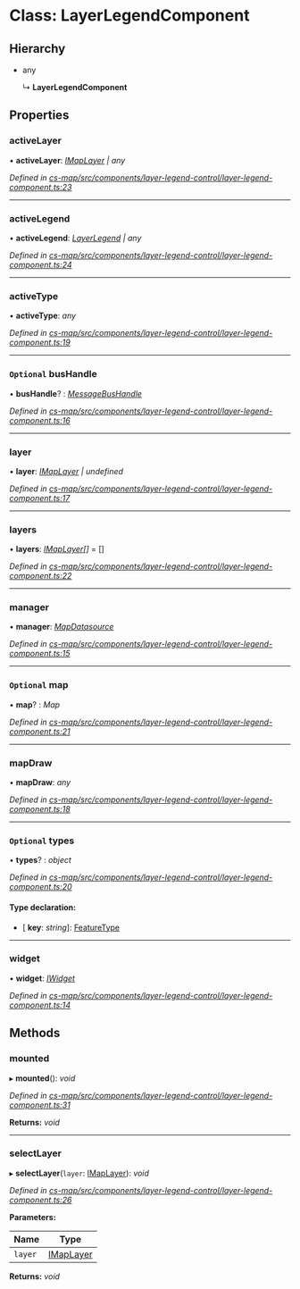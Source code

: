 # Class: LayerLegendComponent

## Hierarchy

* any

  ↳ **LayerLegendComponent**

## Properties

###  activeLayer

• **activeLayer**: *[IMapLayer](../interfaces/_cs_map_src_classes_imap_layer_.imaplayer.md) | any*

*Defined in [cs-map/src/components/layer-legend-control/layer-legend-component.ts:23](https://github.com/RichardHovenkamp/csnext/blob/eefa977/packages/cs-map/src/components/layer-legend-control/layer-legend-component.ts#L23)*

___

###  activeLegend

• **activeLegend**: *[LayerLegend](../interfaces/_cs_layer_server_src_shared_layer_legend_.layerlegend.md) | any*

*Defined in [cs-map/src/components/layer-legend-control/layer-legend-component.ts:24](https://github.com/RichardHovenkamp/csnext/blob/eefa977/packages/cs-map/src/components/layer-legend-control/layer-legend-component.ts#L24)*

___

###  activeType

• **activeType**: *any*

*Defined in [cs-map/src/components/layer-legend-control/layer-legend-component.ts:19](https://github.com/RichardHovenkamp/csnext/blob/eefa977/packages/cs-map/src/components/layer-legend-control/layer-legend-component.ts#L19)*

___

### `Optional` busHandle

• **busHandle**? : *[MessageBusHandle](_cs_core_src_utils_message_bus_message_bus_handle_.messagebushandle.md)*

*Defined in [cs-map/src/components/layer-legend-control/layer-legend-component.ts:16](https://github.com/RichardHovenkamp/csnext/blob/eefa977/packages/cs-map/src/components/layer-legend-control/layer-legend-component.ts#L16)*

___

###  layer

• **layer**: *[IMapLayer](../interfaces/_cs_map_src_classes_imap_layer_.imaplayer.md) | undefined*

*Defined in [cs-map/src/components/layer-legend-control/layer-legend-component.ts:17](https://github.com/RichardHovenkamp/csnext/blob/eefa977/packages/cs-map/src/components/layer-legend-control/layer-legend-component.ts#L17)*

___

###  layers

• **layers**: *[IMapLayer](../interfaces/_cs_map_src_classes_imap_layer_.imaplayer.md)[]* =  []

*Defined in [cs-map/src/components/layer-legend-control/layer-legend-component.ts:22](https://github.com/RichardHovenkamp/csnext/blob/eefa977/packages/cs-map/src/components/layer-legend-control/layer-legend-component.ts#L22)*

___

###  manager

• **manager**: *[MapDatasource](_cs_map_src_datasources_map_datasource_.mapdatasource.md)*

*Defined in [cs-map/src/components/layer-legend-control/layer-legend-component.ts:15](https://github.com/RichardHovenkamp/csnext/blob/eefa977/packages/cs-map/src/components/layer-legend-control/layer-legend-component.ts#L15)*

___

### `Optional` map

• **map**? : *Map*

*Defined in [cs-map/src/components/layer-legend-control/layer-legend-component.ts:21](https://github.com/RichardHovenkamp/csnext/blob/eefa977/packages/cs-map/src/components/layer-legend-control/layer-legend-component.ts#L21)*

___

###  mapDraw

• **mapDraw**: *any*

*Defined in [cs-map/src/components/layer-legend-control/layer-legend-component.ts:18](https://github.com/RichardHovenkamp/csnext/blob/eefa977/packages/cs-map/src/components/layer-legend-control/layer-legend-component.ts#L18)*

___

### `Optional` types

• **types**? : *object*

*Defined in [cs-map/src/components/layer-legend-control/layer-legend-component.ts:20](https://github.com/RichardHovenkamp/csnext/blob/eefa977/packages/cs-map/src/components/layer-legend-control/layer-legend-component.ts#L20)*

#### Type declaration:

* \[ **key**: *string*\]: [FeatureType](_cs_layer_server_src_shared_feature_type_.featuretype.md)

___

###  widget

• **widget**: *[IWidget](../interfaces/_cs_core_src_widget_widget_.iwidget.md)*

*Defined in [cs-map/src/components/layer-legend-control/layer-legend-component.ts:14](https://github.com/RichardHovenkamp/csnext/blob/eefa977/packages/cs-map/src/components/layer-legend-control/layer-legend-component.ts#L14)*

## Methods

###  mounted

▸ **mounted**(): *void*

*Defined in [cs-map/src/components/layer-legend-control/layer-legend-component.ts:31](https://github.com/RichardHovenkamp/csnext/blob/eefa977/packages/cs-map/src/components/layer-legend-control/layer-legend-component.ts#L31)*

**Returns:** *void*

___

###  selectLayer

▸ **selectLayer**(`layer`: [IMapLayer](../interfaces/_cs_map_src_classes_imap_layer_.imaplayer.md)): *void*

*Defined in [cs-map/src/components/layer-legend-control/layer-legend-component.ts:26](https://github.com/RichardHovenkamp/csnext/blob/eefa977/packages/cs-map/src/components/layer-legend-control/layer-legend-component.ts#L26)*

**Parameters:**

Name | Type |
------ | ------ |
`layer` | [IMapLayer](../interfaces/_cs_map_src_classes_imap_layer_.imaplayer.md) |

**Returns:** *void*
